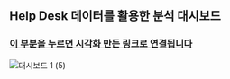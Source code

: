 ## Help Desk 데이터를 활용한 분석 대시보드    
### [이 부분을 누르면 시각화 만든 링크로 연결됩니다](https://public.tableau.com/app/profile/dayoungkim/viz/HelpDesk_16422903817960/1)

![대시보드 1 (5)](https://user-images.githubusercontent.com/69188680/153360078-bf0de67a-1bfd-4bef-bb1d-3375ca3e3aa8.png)


